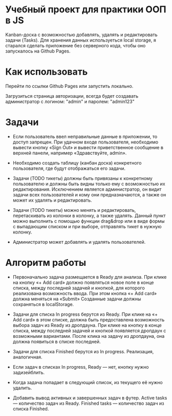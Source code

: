 # Учебный проект для практики ООП в JS
Kanban-доска с возможностью добавлять, удалять и редактировать задачи (Tasks). Для хранения данных используеться local storage, я старался сделать приложение без серверного кода, чтобы оно запускалось на Github Pages.

# Как использовать
Перейти по ссылки Github Pages или запустить локально.

Загрузиться страница авторизации, всегда будет создавать администратор с логином: "admin" и паролем: "admin123"
# Задачи

- Если пользователь ввел неправильные данные в приложении, то доступ запрещен.
При удачном входе пользователя, необходимо вывести кнопку «Sign Out» и вывести приветственное сообщение в верхней панели, например «Здравствуйте, admin».

- Необходимо создать таблицу (канбан доска) конкретного пользователя, где будут отображаться его задачи.

- Задачи (TODO тикеты) должны быть привязаны к конкретному пользователю и должны быть видны только ему с возможностью их редактирования. Исключением является администратор, он видит задачи всех пользователей и кому они предназначаются, а также он может их удалять и редактировать.

- Задачи (TODO тикеты) можно менять и редактировать, перетаскивать из колонки в колонку, а также удалять. Данный пункт можно выполнить с помощью функции drag&drop или в виде формы с выпадающим списком и при выборе, отправлять тикет в нужную колонку.

- Администратор может добавлять и удалять пользователей.

# Алгоритм работы
* Первоначально задача размещается в Ready для анализа. При клике на кнопку «+ Add card» должно появляться новое поле в конце списка, между последней задачей и кнопкой, для которого реализована возможность ввода. При этом кнопка «+ Add card» должна меняться на «Submit» Созданные задачи должны сохраняться в localStorage.

* Задачи для списка In progress берутся из Ready. При клике на «+ Add card» в этом списке, должна быть предоставлена возможность выбора задач из Ready из дропдауна. При клике на кнопку в конце списка, между последней задачей и кнопкой появляется дропдаун с возможными вариантами. После клика на задачу из дропдауна, она должна появиться в списке последней.

* Задачи для списка Finished берутся из In progress. Реализация, аналогичная.

* Если задач в списках In progress, Ready — нет, кнопку нужно задизейблить.

* Когда задача попадает в следующий список, из текущего её нужно удалить.

* Добавить вывод активных и завершенных задач в футер. Active tasks — количество задач из Ready. Finished tasks — количество задач из списка Finished.